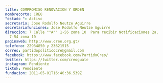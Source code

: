 ```yaml
---
title: COMPROMISO RENOVACION Y ORDEN
nombrecorto: CREO
"estado ": Activo
secretario: Jose Rodolfo Neutze Aguirre
secretariofunciones: Jose Rodolfo Neutze Aguirre
direccion: 7 Calle ""A"" 1-56 zona 10  Para recibir Notificaciones 2a. Avenida
  7-54 zona 10
paginaweb: http://www.creo.org.gt/
telefono: 22934850 y 23621515
correo: partidopoliticocre@gmail.com
facebook: https://www.facebook.com/PartidoCreo/
twitter: https://twitter.com/creoguate
instagram: Pendiente
tiktok: Pendiente
fundacion: 2011-05-01T16:40:36.539Z
---
```

